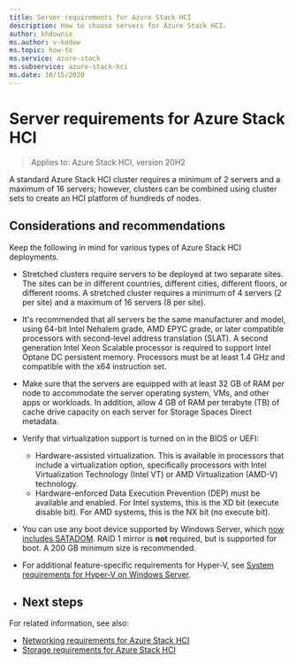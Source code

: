 ```yaml
---
title: Server requirements for Azure Stack HCI
description: How to choose servers for Azure Stack HCI.
author: khdownie
ms.author: v-kedow
ms.topic: how-to
ms.service: azure-stack
ms.subservice: azure-stack-hci
ms.date: 10/15/2020
---
```


# Server requirements for Azure Stack HCI

> Applies to: Azure Stack HCI, version 20H2

A standard Azure Stack HCI cluster requires a minimum of 2 servers and a maximum of 16 servers; however, clusters can be combined using cluster sets to create an HCI platform of hundreds of nodes.

## Considerations and recommendations

Keep the following in mind for various types of Azure Stack HCI deployments.

- Stretched clusters require servers to be deployed at two separate sites. The sites can be in different countries, different cities, different floors, or different rooms. A stretched cluster requires a minimum of 4 servers (2 per site) and a maximum of 16 servers (8 per site).

- It's recommended that all servers be the same manufacturer and model, using 64-bit Intel Nehalem grade, AMD EPYC grade, or later compatible processors with second-level address translation (SLAT). A second generation Intel Xeon Scalable processor is required to support Intel Optane DC persistent memory. Processors must be at least 1.4 GHz and compatible with the x64 instruction set.

- Make sure that the servers are equipped with at least 32 GB of RAM per node to accommodate the server operating system, VMs, and other apps or workloads. In addition, allow 4 GB of RAM per terabyte (TB) of cache drive capacity on each server for Storage Spaces Direct metadata.

- Verify that virtualization support is turned on in the BIOS or UEFI:
    - Hardware-assisted virtualization. This is available in processors that include a virtualization option, specifically processors with Intel Virtualization Technology (Intel VT) or AMD Virtualization (AMD-V) technology.
    - Hardware-enforced Data Execution Prevention (DEP) must be available and enabled. For Intel systems, this is the XD bit (execute disable bit). For AMD systems, this is the NX bit (no execute bit).

- You can use any boot device supported by Windows Server, which [now includes SATADOM](https://cloudblogs.microsoft.com/windowsserver/2017/08/30/announcing-support-for-satadom-boot-drives-in-windows-server-2016/). RAID 1 mirror is **not** required, but is supported for boot. A 200 GB minimum size is recommended.

- For additional feature-specific requirements for Hyper-V, see [System requirements for Hyper-V on Windows Server](/windows-server/virtualization/hyper-v/system-requirements-for-hyper-v-on-windows).

- ## Next steps

For related information, see also:

- [Networking requirements for Azure Stack HCI](networking-requirements.md)
- [Storage requirements for Azure Stack HCI](storage-requirements.md)
